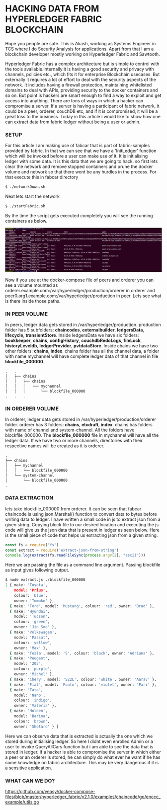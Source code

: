 # HACKING DATA FROM HYPERLEDGER FABRIC BLOCKCHAIN

Hope you people are safe. This is Akash, working as Systems Engineer in TCS where I do Security Analysis for applications. Apart from that I am a blockchain developer mostly working on Hyperledger Fabric and Sawtooth.

Hyperledger Fabric has a complex architecture but is simple to control with the tools available.Internally it is having a good security and privacy with channels, policies etc., which fits it for enterprise Blockchain usecases. But externally it requires a lot of effort to deal with the security aspects of the network. It includes having a firewall protection, maintaining whitelisted domains to deal with APIs, providing security to the docker containers and so on. But point is hackers are smart enough to find a way to exploit and get access into anything. There are tons of ways in which a hacker can compromise a server. If a server is having a participant of fabric network, it could be a peer, orderer, couchDB etc, and if it is compromised, it will be a great loss to the business. Today in this article i would like to show how one can extract data from fabric ledger without being a user or admin.

### SETUP

For this article I am making use of fabcar that is part of fabric-samples provided by fabric. In that we can see that we have a 'InitLedger' function which will be invoked before a user can make use of it. It is initialising ledger with some data. It is this data that we are going to hack. so first lets clear the network and remove stopped containers and prune the docker volume and network so that there wont be any hurdles in the process. For that execute this in fabcar directory

```sh
$ ./networkDown.sh
```

Next lets start the network

```sh
$ ./startFabric.sh
```

By the time the script gets executed completely you will see the running containers as below.

![docker ps](docker-ps.png)

Now if you see at the docker-compose file of peers and orderer you can see a volume mounted as orderer.example.com:/var/hyperledger/production/orderer in orderer and peer0.org1.example.com:/var/hyperledger/production in peer. Lets see what is there inside those paths.

### IN PEER VOLUME

In peers, ledger data gets stored in /var/hyperledger/production. production folder has 5 subfolders: **chaincodes**, **externalbuilder**, **ledgersData**, **lifecycle**, **transientStore**. Inside ledgersData we have six folders: **bookkeeper**, **chains**, **configHistory**, **couchdbRedoLogs**, **fileLock**, **historyLeveldb**, **ledgerProvider**, **pvtdataStore**. Inside chains we have two other folders: **chains**, **index**. chains folder has all the channel data, a folder with name mychannel will have complete ledger data of that channel in file **blockfile_000000**.

```
.   .
│   ├── chains
│   │   ├── chains
│   │   │   └── mychannel
│   │   │       └── blockfile_000000
.   .   .
```

### IN ORDERER VOLUME

In orderer, ledger data gets stored in /var/hyperledger/production/orderer folder. orderer has 3 folders: **chains**, **etcdraft**, **index**. chains has folders with name of channel and system-channel. All the folders have blockfile_000000. The **blockfile_000000** file in mychannel will have all the ledger data. If we have two or more channels, directories with their respective names will be created as it is orderer.
```
.
├── chains
│   ├── mychannel
│   │   └── blockfile_000000
│   └── system-channel
│       └── blockfile_000000
.
```
### DATA EXTRACTION

lets take blockfile_000000 from orderer. It can be seen that fabcar chaincode is using json.Marshal() function to convert data to bytes before writing data to ledger. I have written a small code in js to extract json from a given string. Copying block file to our desired location and executing the js code will give us the json data that is present in ledger as seen below.
Here is the small piece of code that helps us extracting json from a given string.


```js
const fs = require('fs')
const extract = require('extract-json-from-string')
console.log(extract(fs.readFileSync(process.argv[2], "ascii")))
```
Here we are passing the file as a command line argument. Passing blockfile as input gives following output.

```sh
$ node extract.js ./blockfile_000000
[ { make: 'Toyota',
    model: 'Prius',
    colour: 'blue',
    owner: 'Tomoko' },
  { make: 'Ford', model: 'Mustang', colour: 'red', owner: 'Brad' },
  { make: 'Hyundai',
    model: 'Tucson',
    colour: 'green',
    owner: 'Jin Soo' },
  { make: 'Volkswagen',
    model: 'Passat',
    colour: 'yellow',
    owner: 'Max' },
  { make: 'Tesla', model: 'S', colour: 'black', owner: 'Adriana' },
  { make: 'Peugeot',
    model: '205',
    colour: 'purple',
    owner: 'Michel' },
  { make: 'Chery', model: 'S22L', colour: 'white', owner: 'Aarav' },
  { make: 'Fiat', model: 'Punto', colour: 'violet', owner: 'Pari' },
  { make: 'Tata',
    model: 'Nano',
    colour: 'indigo',
    owner: 'Valeria' },
  { make: 'Holden',
    model: 'Barina',
    colour: 'brown',
    owner: 'Shotaro' } ]
```

Here we can observe data that is extracted is actually the one which we stored during initialising ledger. So here I didnt even enrolled Admin or a user to invoke QueryAllCars function but i am able to see the data that is stored in ledger. If a hacker is able to compromise the server in which either a peer or an orderer is stored, he can simply do what ever he want if he has some knowledge on fabric architecture. This may be very dangerous if it is a sensitive application.

### WHAT CAN WE DO?



https://github.com/yeasy/docker-compose-files/blob/master/hyperledger_fabric/v2.1.0/examples/chaincode/go/enccc_example/utils.go
